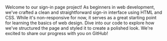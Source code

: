 Welcome to our sign-in page project! As beginners in web development, we've crafted a clean and straightforward sign-in interface using HTML and CSS. While it's non-responsive for now, it serves as a great starting point for learning the basics of web design. Dive into our code to explore how we've structured the page and styled it to create a polished look. We're excited to share our progress with you on GitHub!
